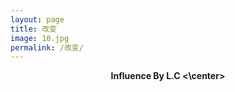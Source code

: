 ```yaml
---
layout: page
title: 改变
image: 10.jpg
permalink: /改变/
---
```


**<center> Influence By L.C <\center>**





